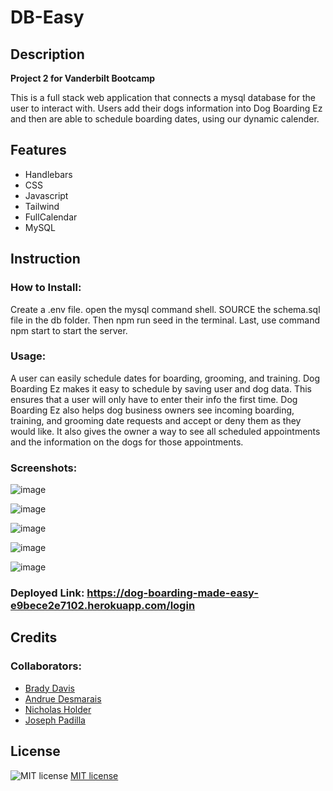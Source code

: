 # DB-Easy
## Description

**Project 2 for Vanderbilt Bootcamp**

This is a full stack web application that connects a mysql database for the user to interact with. Users add their dogs information into Dog Boarding Ez and then are able to schedule boarding dates,  using our dynamic calender. 


## Features

* Handlebars
* CSS
* Javascript
* Tailwind
* FullCalendar
* MySQL


## Instruction

### How to Install:

Create a .env file. open the mysql command shell. SOURCE the schema.sql file in the db folder. Then npm run seed in the terminal. Last, use command npm start to start the server.


### Usage:

A user can easily schedule dates for boarding, grooming, and training. Dog Boarding Ez makes it easy to schedule by saving user and dog data. This ensures that a user will only have to enter their info the first time. Dog Boarding Ez also helps dog business owners see incoming boarding, training, and grooming date requests and accept or deny them as they would like. It also gives the owner a way to see all scheduled appointments and the information on the dogs for those appointments.

### Screenshots:

![image](https://github.com/Brady-hash/DB-Easy/assets/147120878/63ae86fd-6095-4379-99a1-8a034cbc2bbf)

![image](https://github.com/Brady-hash/DB-Easy/assets/147120878/8f5403dc-f12f-4963-bb10-e9cd2da684f0)

![image](https://github.com/Brady-hash/DB-Easy/assets/147120878/eadb6b19-8dff-4fed-8dad-b9bf20ac72f8)

![image](https://github.com/Brady-hash/DB-Easy/assets/147120878/f440c438-24cb-44aa-8bb8-b7d6e3306983)

![image](https://github.com/Brady-hash/DB-Easy/assets/147120878/15f1e7fd-f871-49e9-9a99-b44340e03cfc)


### Deployed Link: https://dog-boarding-made-easy-e9bece2e7102.herokuapp.com/login



## Credits

### Collaborators:

* [Brady Davis](https://github.com/Brady-hash)
* [Andrue Desmarais](https://github.com/AndrueGage)
* [Nicholas Holder](https://github.com/nickholder6425)
* [Joseph Padilla](https://github.com/warhawk1950)

## License

![MIT license](https://img.shields.io/badge/License-MIT-brightgreen)
[MIT license](https://opensource.org/licenses/MIT)
